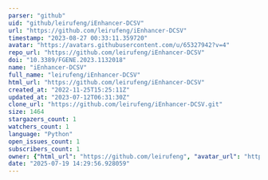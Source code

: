 ```yaml
---
parser: "github"
uid: "github/leirufeng/iEnhancer-DCSV"
url: "https://github.com/leirufeng/iEnhancer-DCSV"
timestamp: "2023-08-27 00:33:11.359720"
avatar: "https://avatars.githubusercontent.com/u/65327942?v=4"
repo_url: "https://github.com/leirufeng/iEnhancer-DCSV"
doi: "10.3389/FGENE.2023.1132018"
name: "iEnhancer-DCSV"
full_name: "leirufeng/iEnhancer-DCSV"
html_url: "https://github.com/leirufeng/iEnhancer-DCSV"
created_at: "2022-11-25T15:25:11Z"
updated_at: "2023-07-12T06:31:30Z"
clone_url: "https://github.com/leirufeng/iEnhancer-DCSV.git"
size: 1464
stargazers_count: 1
watchers_count: 1
language: "Python"
open_issues_count: 1
subscribers_count: 1
owner: {"html_url": "https://github.com/leirufeng", "avatar_url": "https://avatars.githubusercontent.com/u/65327942?v=4", "login": "leirufeng", "type": "User"}
date: "2025-07-19 14:29:56.928059"
---
```

